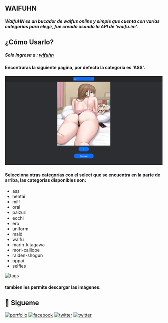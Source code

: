 
##  WAIFUHN

##### WaifuHN es un bucador de waifus online y simple que cuenta con varias categorias para elegir, fue creado usando la API de 'waifu.im'.

## ¿Cómo Usarlo?

##### Solo ingresa a :  [wifuhn](https://waifuhn.vercel.app)

#### Encontraras la siguiente pagina, por defecto la categoria es 'ASS'.
![web](https://raw.githubusercontent.com/AnimeCoding/Waifuhn/main/Captura%20de%20pantalla%20(123).png)
#### Selecciona otras categorías con el select que se encuentra en la parte de arriba, las categorías disponibles son: 


* ass
* hentai
* milf
* oral
* paizuri
* ecchi
* ero
* uniform
* maid
* waifu
* marin-kitagawa
* mori-calliope
* raiden-shogun
* oppai
* selfies

![tags](https://raw.githubusercontent.com/ever2402/Waifuhn/main/tags.png)

#### tambien les permite descargar las imágenes.

## 🔗 Sigueme
[![portfolio](https://img.shields.io/badge/my_web-000?style=for-the-badge&logo=ko-fi&logoColor=white)](https://kiro.vercel.app)
[![facebook](https://img.shields.io/badge/facebook-0A66C2?style=for-the-badge&logo=facebook&logoColor=white)](https://www.facebook.com/profile.php?id=100083268452802)
[![twitter](https://img.shields.io/badge/twitter-000?style=for-the-badge&logo=twitter&logoColor=white)](https://twitter.com/bigan24)
[![twitter](https://img.shields.io/badge/telegram-0A66C2?style=for-the-badge&logo=telegram&logoColor=white)](https://t.me/begin24)
